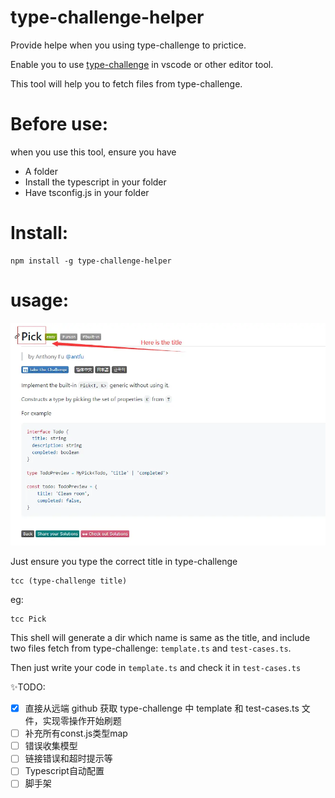 # type-challenge-helper

Provide helpe when you using type-challenge to prictice. 

Enable you to use [type-challenge](https://github.com/type-challenges/type-challenges) in vscode or other editor tool.

This tool will help you to fetch files from type-challenge.

# Before use:

when you use this tool, ensure you have 

* A folder 
* Install the typescript in your folder
* Have tsconfig.js in your folder

# Install:

```
npm install -g type-challenge-helper
```
# usage:

![usage](https://raw.githubusercontent.com/1084350607/github-image-repo/main/type-challenge-helper/usage.webp)

 Just ensure you type the correct title in type-challenge

```
tcc (type-challenge title)
```

eg:

```
tcc Pick
```

This shell will generate a dir which name is same as the title, and include two files fetch from type-challenge:
`template.ts` and `test-cases.ts`.

Then just write your code in `template.ts` and check it in `test-cases.ts`

✨TODO:

- [x] 直接从远端 github 获取 type-challenge 中 template 和 test-cases.ts 文件，实现零操作开始刷题
- [ ] 补充所有const.js类型map
- [ ] 错误收集模型
- [ ] 链接错误和超时提示等
- [ ] Typescript自动配置
- [ ] 脚手架
